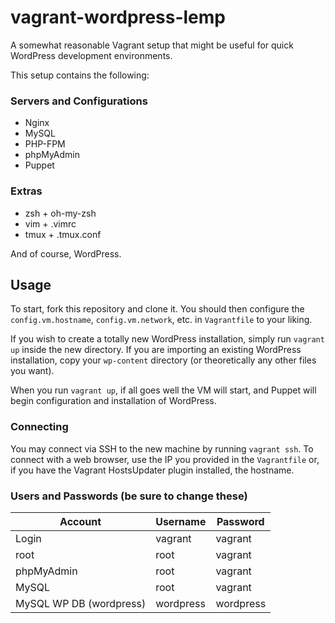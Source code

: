 # vagrant-wordpress-lemp
A somewhat reasonable Vagrant setup that might be useful for quick WordPress development environments.

This setup contains the following:
### Servers and Configurations
+ Nginx
+ MySQL
+ PHP-FPM
+ phpMyAdmin
+ Puppet

### Extras
+ zsh + oh-my-zsh
+ vim + .vimrc
+ tmux + .tmux.conf

And of course, WordPress.

## Usage
To start, fork this repository and clone it. You should then configure the `config.vm.hostname`, `config.vm.network`, etc. in `Vagrantfile` to your liking.

If you wish to create a totally new WordPress installation, simply run `vagrant up` inside the new directory. If you are importing an existing WordPress installation, copy your `wp-content` directory (or theoretically any other files you want).

When you run `vagrant up`, if all goes well the VM will start, and Puppet will begin configuration and installation of WordPress.

### Connecting
You may connect via SSH to the new machine by running `vagrant ssh`. To connect with a web browser, use the IP you provided in the `Vagrantfile` or, if you have the Vagrant HostsUpdater plugin installed, the hostname.

### Users and Passwords (be sure to change these)

Account     | Username  | Password
------------|-----------|---------
Login       | vagrant   | vagrant
root        | root      | vagrant
phpMyAdmin  | root      | vagrant
MySQL       | root      | vagrant
MySQL WP DB (wordpress) | wordpress | wordpress
